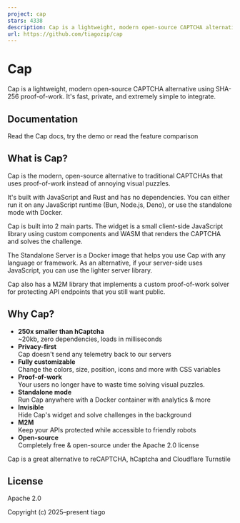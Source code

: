 ```yaml
---
project: cap
stars: 4338
description: Cap is a lightweight, modern open-source CAPTCHA alternative using SHA-256 proof-of-work
url: https://github.com/tiagozip/cap
---
```


Cap
===

Cap is a lightweight, modern open-source CAPTCHA alternative using SHA-256 proof-of-work. It's fast, private, and extremely simple to integrate.

Documentation
-------------

Read the Cap docs, try the demo or read the feature comparison

What is Cap?
------------

Cap is the modern, open-source alternative to traditional CAPTCHAs that uses proof-of-work instead of annoying visual puzzles.

It's built with JavaScript and Rust and has no dependencies. You can either run it on any JavaScript runtime (Bun, Node.js, Deno), or use the standalone mode with Docker.

Cap is built into 2 main parts. The widget is a small client-side JavaScript library using custom components and WASM that renders the CAPTCHA and solves the challenge.

The Standalone Server is a Docker image that helps you use Cap with any language or framework. As an alternative, if your server-side uses JavaScript, you can use the lighter server library.

Cap also has a M2M library that implements a custom proof-of-work solver for protecting API endpoints that you still want public.

Why Cap?
--------

-   **250x smaller than hCaptcha**  
    ~20kb, zero dependencies, loads in milliseconds
-   **Privacy-first**  
    Cap doesn't send any telemetry back to our servers
-   **Fully customizable**  
    Change the colors, size, position, icons and more with CSS variables
-   **Proof-of-work**  
    Your users no longer have to waste time solving visual puzzles.
-   **Standalone mode**  
    Run Cap anywhere with a Docker container with analytics & more
-   **Invisible**  
    Hide Cap's widget and solve challenges in the background
-   **M2M**  
    Keep your APIs protected while accessible to friendly robots
-   **Open-source**  
    Completely free & open-source under the Apache 2.0 license

Cap is a great alternative to reCAPTCHA, hCaptcha and Cloudflare Turnstile

License
-------

Apache 2.0

Copyright (c) 2025–present tiago
